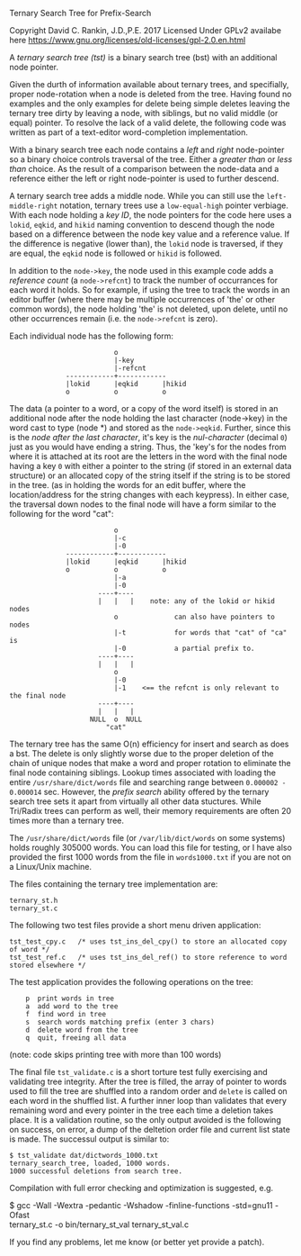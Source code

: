 Ternary Search Tree for Prefix-Search

Copyright David C. Rankin, J.D.,P.E. 2017
Licensed Under GPLv2 availabe here
https://www.gnu.org/licenses/old-licenses/gpl-2.0.en.html

A *ternary search tree (tst)* is a binary search tree (bst) with an additional node pointer.

Given the durth of information available about ternary trees, and specifially, proper node-rotation when a node is deleted from the tree. Having found no examples and the only examples for delete being simple deletes leaving the ternary tree dirty by leaving a node, with siblings, but no valid middle (or equal) pointer. To resolve the lack of a valid delete, the following code was written as part of a text-editor word-completion implementation.

With a binary search tree each node contains a *left* and *right* node-pointer so a binary choice controls traversal of the tree. Either a *greater than* or *less than* choice. As the result of a comparison between the node-data and a reference either the left or right node-pointer is used to further descend.

A ternary search tree adds a middle node. While you can still use the `left-middle-right` notation, ternary trees use a `low-equal-high` pointer verbiage. With each node holding a *key ID*, the node pointers for the code here uses a `lokid`, `eqkid`, and `hikid` naming convention to descend though the node based on a difference between the node key value and a reference value. If the difference is negative (lower than), the `lokid` node is traversed, if they are equal, the `eqkid` node is followed or `hikid` is followed.

In addition to the `node->key`, the node used in this example code adds a *reference count* (a `node->refcnt`) to track the number of occurrances for each word it holds. So for example, if using the tree to track the words in an editor buffer (where there may be multiple occurrences of 'the' or other common words), the node holding 'the' is not deleted, upon delete, until no other occurrences remain (i.e. the `node->refcnt` is zero).

Each individual node has the following form:

                              o
                              |-key
                              |-refcnt
                  ------------+------------
                  |lokid      |eqkid      |hikid
                  o           o           o


The data (a pointer to a word, or a copy of the word itself) is stored in an additional node after the node holding the last character (node->key) in the word cast to type (node *) and stored as the `node->eqkid`. Further, since this is the *node after the last character*, it's key is the *nul-character* (decimal `0`) just as you would have ending a string. Thus, the 'key's for the nodes from where it is attached at its root are the letters in the word with the final node having a key `0` with either a pointer to the string (if stored in an external data structure) or an allocated copy of the string itself if the string is to be stored in the tree. (as in holding the words for an edit buffer, where the location/address for the string changes with each keypress). In either case, the traversal down nodes to the final node will have a form similar to the following for the word "cat":

                              o
                              |-c
                              |-0
                  ------------+------------
                  |lokid      |eqkid      |hikid
                  o           o           o
                              |-a
                              |-0
                          ----+----
                          |   |   |    note: any of the lokid or hikid nodes
                              o              can also have pointers to nodes
                              |-t            for words that "cat" of "ca" is
                              |-0            a partial prefix to.
                          ----+----
                          |   |   |
                              o
                              |-0
                              |-1    <== the refcnt is only relevant to the final node
                          ----+----
                          |   |   |
                        NULL  o  NULL
                            "cat"

The ternary tree has the same O(n) efficiency for insert and search as does a bst. The delete is only slightly worse due to the proper deletion of the chain of unique nodes that make a word and proper rotation to eliminate the final node containing siblings. Lookup times associated with loading the entire `/usr/share/dict/words` file and searching range between `0.000002 - 0.000014` sec. However, the *prefix search* ability offered by the ternary search tree sets it apart from virtually all other data stuctures. While Tri/Radix trees can perform as well, their memory requirements are often 20 times more than a ternary tree.

The `/usr/share/dict/words` file (or `/var/lib/dict/words` on some systems) holds roughly 305000 words. You can load this file for testing, or I have also provided the first 1000 words from the file in `words1000.txt` if you are not on a Linux/Unix machine.

The files containing the ternary tree implementation are:

    ternary_st.h
    ternary_st.c

The following two test files provide a short menu driven application:

    tst_test_cpy.c   /* uses tst_ins_del_cpy() to store an allocated copy of word */
    tst_test_ref.c   /* uses tst_ins_del_ref() to store reference to word stored elsewhere */

The test application provides the following operations on the tree:

        p  print words in tree
        a  add word to the tree
        f  find word in tree
        s  search words matching prefix (enter 3 chars)
        d  delete word from the tree
        q  quit, freeing all data

(note: code skips printing tree with more than 100 words)

The final file `tst_validate.c` is a short torture test fully exercising and validating tree integrity. After the tree is filled, the array of pointer to words used to fill the tree are shuffled into a random order and `delete` is called on each word in the shuffled list. A further inner loop than validates that every remaining word and every pointer in the tree each time a deletion takes place. It is a validation routine, so the only output avoided is the following on success, on error, a dump of the deltetion order file and current list state is made. The successul output is similar to:

    $ tst_validate dat/dictwords_1000.txt
    ternary_search_tree, loaded, 1000 words.
    1000 successful deletions from search tree.

Compilation with full error checking and optimization is suggested, e.g.

  $ gcc -Wall -Wextra -pedantic -Wshadow -finline-functions -std=gnu11 -Ofast \
    ternary_st.c -o bin/ternary_st_val ternary_st_val.c

If you find any problems, let me know (or better yet provide a patch).
